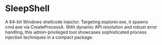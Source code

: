 # SleepShell
A 64-bit Windows shellcode injector. Targeting explorer.exe, it spawns cmd.exe via CreateProcessA. With dynamic API resolution and robust error handling, this admin-privileged tool showcases sophisticated process injection techniques in a compact package.
